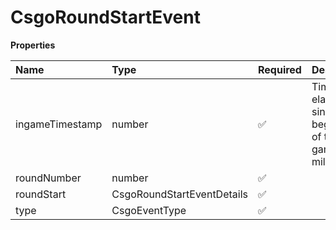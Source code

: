 # CsgoRoundStartEvent

**Properties**

| Name            | Type                       | Required | Description                                                   |
| :-------------- | :------------------------- | :------- | :------------------------------------------------------------ |
| ingameTimestamp | number                     | ✅       | Time elapsed since the beginning of the game, in milliseconds |
| roundNumber     | number                     | ✅       |                                                               |
| roundStart      | CsgoRoundStartEventDetails | ✅       |                                                               |
| type            | CsgoEventType              | ✅       |                                                               |
